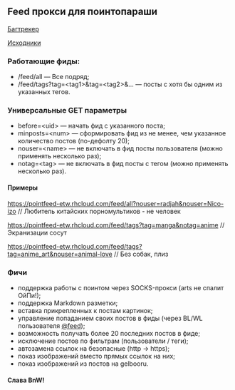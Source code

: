 ## Feed прокси для поинтопараши

[Багтрекер](https://github.com/etw/pointfeed/issues)

[Исходники](https://github.com/etw/pointfeed/)

### Работающие фиды:

* /feed/all — Все подряд;
* /feed/tags?tag=\<tag1\>&tag=\<tag2\>&... — посты с хотя бы одним из указанных тегов.

### Универсальные GET параметры
* before=\<uid\> — начать фид с указанного поста;
* minposts=\<num\> — сформировать фид из не менее, чем указанное количество постов (по-дефолту 20);
* nouser=\<name\> — не включать в фид посты пользователя (можно применять несколько раз);
* notag=\<tag\> — не включать в фид посты с тегом (можно применять несколько раз).

#### Примеры

https://pointfeed-etw.rhcloud.com/feed/all?nouser=radjah&nouser=Nico-izo
// Любитель китайских порномультиков - не человек

https://pointfeed-etw.rhcloud.com/feed/tags?tag=manga&notag=anime
// Экранизации сосут

https://pointfeed-etw.rhcloud.com/feed/tags?tag=anime_art&nouser=animal-love
// Без собак, плиз

### Фичи

* поддержка работы с поинтом через SOCKS-прокси (arts не спалит ОйПи!);
* поддержка Markdown разметки;
* вставка прикрепленных к постам картинок;
* управление попаданием своих постов в фиды (через BL/WL пользователя [@feed](https://feed.point.im));
* возможность получать более 20 последних постов в фиде;
* исключение постов по фильтрам (пользователи / теги);
* автозамена ссылок на безопасные (http -> https);
* показ изображений вместо прямых ссылок на них;
* показ изображений из постов на gelbooru.

#### Слава BnW!

